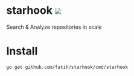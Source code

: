 # starhook [![](https://github.com/fatih/starhook/workflows/build/badge.svg)](https://github.com/fatih/starhook/actions)

Search & Analyze repositories in scale

# Install

```bash
go get github.com/fatih/starhook/cmd/starhook
```

